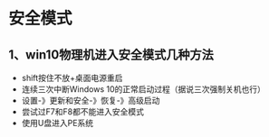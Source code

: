 # 安全模式

## 1、win10物理机进入安全模式几种方法
- shift按住不放+桌面电源重启
- 连续三次中断Windows 10的正常启动过程（据说三次强制关机也行）
- 设置-》更新和安全-》恢复-》高级启动
- 尝试过F7和F8都不能进入安全模式
- 使用U盘进入PE系统






